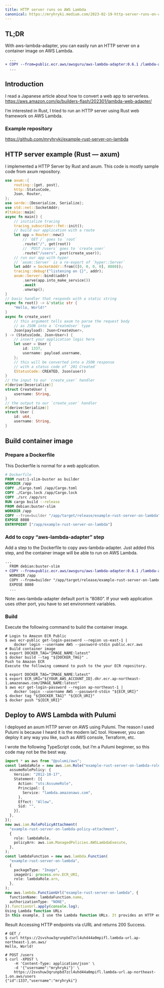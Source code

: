 ```yaml
---
title: HTTP server runs on AWS Lambda
canonical: https://mryhryki.medium.com/2023-02-19-http-server-runs-on-aws-lambda-d4811c6cb300
---
```


## TL;DR

With aws-lambda-adapter, you can easily run an HTTP server on a container image on AWS Lambda.

```diff
  ...
+ COPY --from=public.ecr.aws/awsguru/aws-lambda-adapter:0.6.1 /lambda-adapter /opt/extensions/lambda-adapter
  ...
```

## Introduction

I read a Japanese article about how to convert a web app to serverless.
https://aws.amazon.com/jp/builders-flash/202301/lambda-web-adapter/

I‘m interested in Rust, I tried to run an HTTP server using Rust web framework on AWS Lambda.

### Example repository

https://github.com/mryhryki/example-rust-server-on-lambda

## HTTP server example (Rust — axum)

I implemented a HTTP Server by Rust and axum. This code is mostly sample code from axum repository.

```rust
use axum::{
    routing::{get, post},
    http::StatusCode,
    Json, Router,
};
use serde::{Deserialize, Serialize};
use std::net::SocketAddr;
#[tokio::main]
async fn main() {
    // initialize tracing
    tracing_subscriber::fmt::init();
    // build our application with a route
    let app = Router::new()
        // `GET /` goes to `root`
        .route("/", get(root))
        // `POST /users` goes to `create_user`
        .route("/users", post(create_user));
    // run our app with hyper
    // `axum::Server` is a re-export of `hyper::Server`
    let addr = SocketAddr::from(([0, 0, 0, 0], 8080));
    tracing::debug!("listening on {}", addr);
    axum::Server::bind(&addr)
        .serve(app.into_make_service())
        .await
        .unwrap();
}
// basic handler that responds with a static string
async fn root() -> &'static str {
    "Hello, World!"
}
async fn create_user(
    // this argument tells axum to parse the request body
    // as JSON into a `CreateUser` type
    Json(payload): Json<CreateUser>,
) -> (StatusCode, Json<User>) {
    // insert your application logic here
    let user = User {
        id: 1337,
        username: payload.username,
    };
    // this will be converted into a JSON response
    // with a status code of `201 Created`
    (StatusCode::CREATED, Json(user))
}
// the input to our `create_user` handler
#[derive(Deserialize)]
struct CreateUser {
    username: String,
}
// the output to our `create_user` handler
#[derive(Serialize)]
struct User {
    id: u64,
    username: String,
}
```

## Build container image

### Prepare a Dockerfile

This Dockerfile is normal for a web application.

```dockerfile
# Dockerfile
FROM rust:1-slim-buster as builder
WORKDIR /app
COPY ./Cargo.toml /app/Cargo.toml
COPY ./Cargo.lock /app/Cargo.lock
COPY ./src /app/src
RUN cargo build --release
FROM debian:buster-slim
WORKDIR /app
COPY --from=builder "/app/target/release/example-rust-server-on-lambda" "/app/example-rust-server-on-lambda"
EXPOSE 8080
ENTRYPOINT ["/app/example-rust-server-on-lambda"]
```

### Add to copy “aws-lambda-adapter” step

Add a step to the Dockerfile to copy aws-lambda-adapter. Just added this step, and the container image will be able to run on AWS Lambda.

```diff
...
  FROM debian:buster-slim
+ COPY --from=public.ecr.aws/awsguru/aws-lambda-adapter:0.6.1 /lambda-adapter /opt/extensions/lambda-adapter
  WORKDIR /app
  COPY --from=builder "/app/target/release/example-rust-server-on-lambda" "/app/example-rust-server-on-lambda"
  EXPOSE 8080
  ...
```

Note: aws-lambda-adapter default port is “8080”. If your web application uses other port, you have to set environment variables.

### Build

Execute the following command to build the container image.

```shell
# Login to Amazon ECR Public
$ aws ecr-public get-login-password --region us-east-1 |
    docker login --username AWS --password-stdin public.ecr.aws
# Build container image
$ export DOCKER_TAG="IMAGE_NAME:latest"
$ docker build --tag "${DOCKER_TAG}" .
Push to Amazon ECR
Execute the following command to push to the your ECR repository.

$ export DOCKER_TAG="IMAGE_NAME:latest"
$ export ECR_URI="${YOUR_AWS_ACCOUNT_ID}.dkr.ecr.ap-northeast-1.amazonaws.com/IMAGE_NAME:latest"
$ aws ecr get-login-password --region ap-northeast-1 |
    docker login --username AWS --password-stdin "${ECR_URI}"
$ docker tag "${DOCKER_TAG}" "${ECR_URI}"
$ docker push "${ECR_URI}"
```

## Deploy to AWS Lambda with Pulumi

I deployed an axum HTTP server on AWS using Pulumi. The reason I used Pulumi is because I heard it is the modern IaC tool. However, you can deploy it any way you like, such as AWS console, Terraform, etc.

I wrote the following TypeScript code, but I’m a Pulumi beginner, so this code may not be the best way.

```typescript
import * as aws from "@pulumi/aws";
const lambdaRole = new aws.iam.Role("example-rust-server-on-lambda-role", {
  assumeRolePolicy: {
    Version: "2012-10-17",
    Statement: [{
      Action: "sts:AssumeRole",
      Principal: {
        Service: "lambda.amazonaws.com",
      },
      Effect: "Allow",
      Sid: "",
    }],
  },
});
new aws.iam.RolePolicyAttachment(
  "example-rust-server-on-lambda-policy-attachment",
  {
    role: lambdaRole,
    policyArn: aws.iam.ManagedPolicies.AWSLambdaExecute,
  },
);
const lambdaFunction = new aws.lambda.Function(
  "example-rust-server-on-lambda",
  {
    packageType: "Image",
    imageUri: process.env.ECR_URI,
    role: lambdaRole.arn,
  },
);
new aws.lambda.FunctionUrl("example-rust-server-on-lambda", {
  functionName: lambdaFunction.name,
  authorizationType: "NONE",
}).functionUrl.apply(console.log);
Using Lambda function URLs
In this example, I use the Lambda function URLs. It provides an HTTP endpoint without using other services such as API Gateway.
```

Result
Accessing HTTP endpoints via cURL and returns 200 Success.

```shell
# GET /
$ curl https://2svshuw3qrunpbd7zcl4uhd44a0mpifl.lambda-url.ap-northeast-1.on.aws/
Hello, World!

# POST /users
$ curl -XPOST \
    -H 'Content-Type: application/json' \
    -d '{"username":"mryhryki"}' \
    https://2svshuw3qrunpbd7zcl4uhd44a0mpifl.lambda-url.ap-northeast-1.on.aws/users
{"id":1337,"username":"mryhryki"}
```
